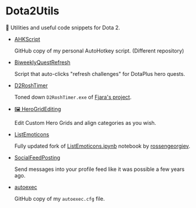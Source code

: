# Dota2Utils

🔧 Utilities and useful code snippets for Dota 2.

* [AHKScript](https://github.com/Aluerie/AhkScripts)

    GitHub copy of my personal AutoHotkey script. (Different repository)

* [BiweeklyQuestRefresh](./BiweeklyQuestRefresh)
  
  Script that auto-clicks "refresh challenges" for DotaPlus hero quests.

* [D2RoshTimer](./D2RoshTimer)

    Toned down `D2RoshTimer.exe` of [Fjara's project](https://github.com/Fjara-h/D2RoshTimer).

* [🖼️ HeroGridEditing](./HeroGridEditing)
  
  Edit Custom Hero Grids and align categories as you wish.

* [ListEmoticons](./ListEmoticons)

    Fully updated fork of [ListEmoticons.ipynb](https://github.com/rossengeorgiev/dota2_notebooks/blob/master/List%20Emoticons.ipynb) notebook by [rossengeorgiev](https://github.com/rossengeorgiev).

* [SocialFeedPosting](./SocialFeedPosting)

  Send messages into your profile feed like it was possible a few years ago.

* [autoexec](./Autoexec)

    GitHub copy of my `autoexec.cfg` file.
